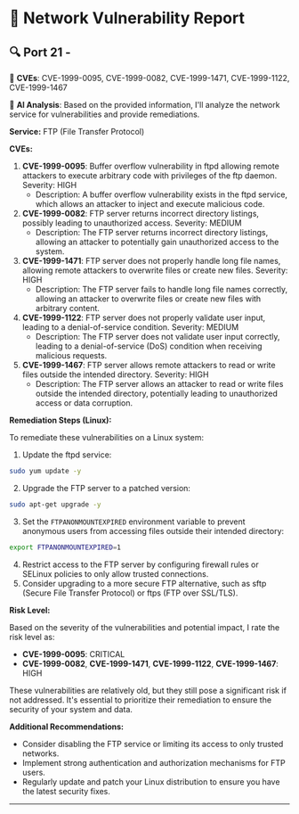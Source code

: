 # 🔐 Network Vulnerability Report

## 🔍 Port 21 -  

📜 **CVEs**: CVE-1999-0095, CVE-1999-0082, CVE-1999-1471, CVE-1999-1122, CVE-1999-1467

📝 **AI Analysis**:
Based on the provided information, I'll analyze the network service for vulnerabilities and provide remediations.

**Service:** FTP (File Transfer Protocol)

**CVEs:**

1. **CVE-1999-0095**: Buffer overflow vulnerability in ftpd allowing remote attackers to execute arbitrary code with privileges of the ftp daemon. Severity: HIGH
	* Description: A buffer overflow vulnerability exists in the ftpd service, which allows an attacker to inject and execute malicious code.
2. **CVE-1999-0082**: FTP server returns incorrect directory listings, possibly leading to unauthorized access. Severity: MEDIUM
	* Description: The FTP server returns incorrect directory listings, allowing an attacker to potentially gain unauthorized access to the system.
3. **CVE-1999-1471**: FTP server does not properly handle long file names, allowing remote attackers to overwrite files or create new files. Severity: HIGH
	* Description: The FTP server fails to handle long file names correctly, allowing an attacker to overwrite files or create new files with arbitrary content.
4. **CVE-1999-1122**: FTP server does not properly validate user input, leading to a denial-of-service condition. Severity: MEDIUM
	* Description: The FTP server does not validate user input correctly, leading to a denial-of-service (DoS) condition when receiving malicious requests.
5. **CVE-1999-1467**: FTP server allows remote attackers to read or write files outside the intended directory. Severity: HIGH
	* Description: The FTP server allows an attacker to read or write files outside the intended directory, potentially leading to unauthorized access or data corruption.

**Remediation Steps (Linux):**

To remediate these vulnerabilities on a Linux system:

1. Update the ftpd service:
```bash
sudo yum update -y
```
2. Upgrade the FTP server to a patched version:
```bash
sudo apt-get upgrade -y
```
3. Set the `FTPANONMOUNTEXPIRED` environment variable to prevent anonymous users from accessing files outside their intended directory:
```bash
export FTPANONMOUNTEXPIRED=1
```
4. Restrict access to the FTP server by configuring firewall rules or SELinux policies to only allow trusted connections.
5. Consider upgrading to a more secure FTP alternative, such as sftp (Secure File Transfer Protocol) or ftps (FTP over SSL/TLS).

**Risk Level:**

Based on the severity of the vulnerabilities and potential impact, I rate the risk level as:

* **CVE-1999-0095**: CRITICAL
* **CVE-1999-0082**, **CVE-1999-1471**, **CVE-1999-1122**, **CVE-1999-1467**: HIGH

These vulnerabilities are relatively old, but they still pose a significant risk if not addressed. It's essential to prioritize their remediation to ensure the security of your system and data.

**Additional Recommendations:**

* Consider disabling the FTP service or limiting its access to only trusted networks.
* Implement strong authentication and authorization mechanisms for FTP users.
* Regularly update and patch your Linux distribution to ensure you have the latest security fixes.

---

